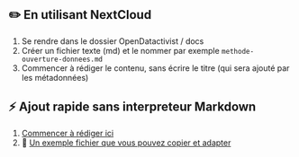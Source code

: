 ## ✏️ En utilisant NextCloud

1. Se rendre dans le dossier OpenDatactivist / docs
2. Créer un fichier texte (md) et le nommer par exemple ```methode-ouverture-donnees.md```
3. Commencer à rédiger le contenu, sans écrire le titre (qui sera ajouté par les métadonnées)

## ⚡️ Ajout rapide sans interpreteur Markdown

1. [Commencer à rédiger ici](https://github.com/datactivist/nextjs-doc/new/main/posts/docs/filename=nom-du-doc.md)
2. 🔖 [Un exemple fichier que vous pouvez copier et adapter](https://raw.githubusercontent.com/datactivist/nextjs-doc/main/posts/docs/demo-doc.md)
